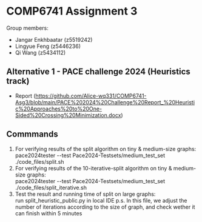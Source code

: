 # COMP6741 Assignment 3
Group members:<br>
- Jangar Enkhbaatar (z5519242)<br>
- Lingyue Feng (z5446236)<br>
- Qi Wang (z5434112)<br>

## Alternative 1 - PACE challenge 2024 (Heuristics track)
- Report (https://github.com/Alice-wq331/COMP6741-Asg3/blob/main/PACE%202024%20Challenge%20Report_%20Heuristic%20Approaches%20to%20One-Sided%20Crossing%20Minimization.docx)
## Commmands
1. For verifying results of the split algorithm on tiny & medium-size graphs:<br>
pace2024tester --test Pace2024-Testsets/medium_test_set ./code_files/split.sh
2. For verifying results of the 10-iterative-split algorithm on tiny & medium-size graphs:<br>
pace2024tester --test Pace2024-Testsets/medium_test_set ./code_files/split_iterative.sh
3. Test the result and running time of split on large graphs:<br>
run split_heuristic_public.py in local IDE
p.s. In this file, we adjust the number of iterations according to the size of graph, and check wether it can finish within 5 minutes
   


